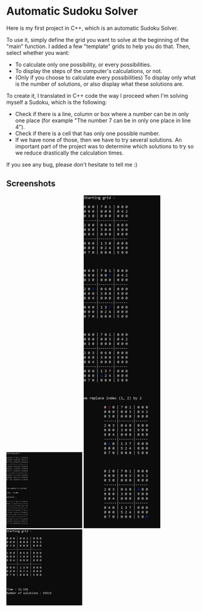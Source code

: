 
# Automatic Sudoku Solver

Here is my first project in C++, which is an automatic Sudoku Solver.

To use it, simply define the grid you want to solve at the beginning of the "main" function. I added a few "template" grids to help you do that. 
Then, select whether you want:
- To calculate only one possibility, or every possibilities.
- To display the steps of the computer's calculations, or not.
- (Only if you choose to calculate every possibilities) To display only what is the number of solutions, or also display what these solutions are.

To create it, I translated in C++ code the way I proceed when I'm solving myself a Sudoku, which is the following:
- Check if there is a line, column or box where a number can be in only one place (for example "The number 7 can be in only one place in line 4").
- Check if there is a cell that has only one possible number.
- If we have none of those, then we have to try several solutions. An important part of the project was to determine which solutions to try so we reduce drastically the calculation times.

If you see any bug, please don't hesitate to tell me :)


## Screenshots

<img src="Screenshots/Screenshot_Sudoku_1.png" width="200" height="200">
<img src="Screenshots/Screenshot_Sudoku_2.png" width="202" height="876">
<img src="Screenshots/Screenshot_Sudoku_3.png" width="200" height="200">
